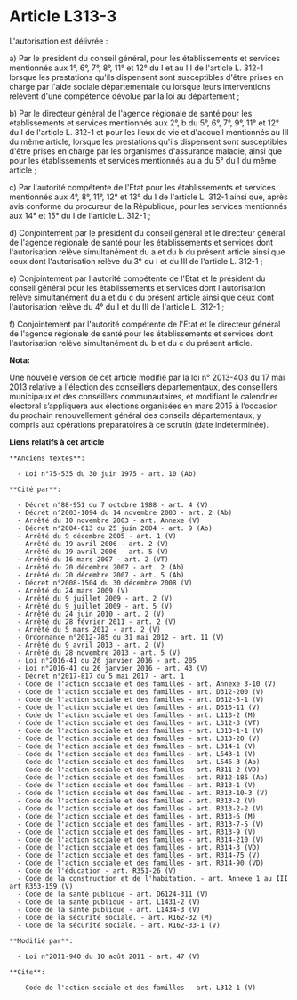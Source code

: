 # Article L313-3

L'autorisation est délivrée : 

a) Par le président du conseil général, pour les établissements et services mentionnés aux 1°, 6°, 7°, 8°, 11° et 12° du I et
au III de l'article L. 312-1 lorsque les prestations qu'ils dispensent sont susceptibles d'être prises en charge par l'aide
sociale départementale ou lorsque leurs interventions relèvent d'une compétence dévolue par la loi au département ; 

b) Par le directeur général de l'agence régionale de santé pour les établissements et services mentionnés aux 2°, b du 5°,
6°, 7°, 9°, 11° et 12° du I de l'article L. 312-1 et pour les lieux de vie et d'accueil mentionnés au III du même article,
lorsque les prestations qu'ils dispensent sont susceptibles d'être prises en charge par les organismes d'assurance maladie,
ainsi que pour les établissements et services mentionnés au a du 5° du I du même article ; 

c) Par l'autorité compétente de l'Etat pour les établissements et services mentionnés aux 4°, 8°, 11°, 12° et 13° du I de
l'article L. 312-1 ainsi que, après avis conforme du procureur de la République, pour les services mentionnés aux 14° et 15°
du I de l'article L. 312-1 ; 

d) Conjointement par le président du conseil général et le directeur général de l'agence régionale de santé pour les
établissements et services dont l'autorisation relève simultanément du a et du b du présent article ainsi que ceux dont
l'autorisation relève du 3° du I et du III de l'article L. 312-1 ; 

e) Conjointement par l'autorité compétente de l'Etat et le président du conseil général pour les établissements et services
dont l'autorisation relève simultanément du a et du c du présent article ainsi que ceux dont l'autorisation relève du 4° du I
et du III de l'article L. 312-1 ; 

f) Conjointement par l'autorité compétente de l'Etat et le directeur général de l'agence régionale de santé pour les
établissements et services dont l'autorisation relève simultanément du b et du c du présent article.

**Nota:**

Une nouvelle version de cet article modifié par la loi n° 2013-403 du 17 mai 2013 relative à l'élection des conseillers
départementaux, des conseillers municipaux et des conseillers communautaires, et modifiant le calendrier électoral
s’appliquera aux élections organisées en mars 2015 à l’occasion du prochain renouvellement général des conseils
départementaux, y compris aux opérations préparatoires à ce scrutin (date indéterminée).

**Liens relatifs à cet article**

	**Anciens textes**:

	  - Loi n°75-535 du 30 juin 1975 - art. 10 (Ab)

	**Cité par**:

	  - Décret n°88-951 du 7 octobre 1988 - art. 4 (V)
	  - Décret n°2003-1094 du 14 novembre 2003 - art. 2 (Ab)
	  - Arrêté du 10 novembre 2003 - art. Annexe (V)
	  - Décret n°2004-613 du 25 juin 2004 - art. 9 (Ab)
	  - Arrêté du 9 décembre 2005 - art. 1 (V)
	  - Arrêté du 19 avril 2006 - art. 2 (V)
	  - Arrêté du 19 avril 2006 - art. 5 (V)
	  - Arrêté du 16 mars 2007 - art. 2 (VT)
	  - Arrêté du 20 décembre 2007 - art. 2 (Ab)
	  - Arrêté du 20 décembre 2007 - art. 5 (Ab)
	  - Décret n°2008-1504 du 30 décembre 2008 (V)
	  - Arrêté du 24 mars 2009 (V)
	  - Arrêté du 9 juillet 2009 - art. 2 (V)
	  - Arrêté du 9 juillet 2009 - art. 5 (V)
	  - Arrêté du 24 juin 2010 - art. 2 (V)
	  - Arrêté du 28 février 2011 - art. 2 (V)
	  - Arrêté du 5 mars 2012 - art. 2 (V)
	  - Ordonnance n°2012-785 du 31 mai 2012 - art. 11 (V)
	  - Arrêté du 9 avril 2013 - art. 2 (V)
	  - Arrêté du 28 novembre 2013 - art. 5 (V)
	  - Loi n°2016-41 du 26 janvier 2016 - art. 205
	  - Loi n°2016-41 du 26 janvier 2016 - art. 43 (V)
	  - Décret n°2017-817 du 5 mai 2017 - art. 1
	  - Code de l'action sociale et des familles - art. Annexe 3-10 (V)
	  - Code de l'action sociale et des familles - art. D312-200 (V)
	  - Code de l'action sociale et des familles - art. D312-5-1 (V)
	  - Code de l'action sociale et des familles - art. D313-11 (V)
	  - Code de l'action sociale et des familles - art. L113-2 (M)
	  - Code de l'action sociale et des familles - art. L312-3 (VT)
	  - Code de l'action sociale et des familles - art. L313-1-1 (V)
	  - Code de l'action sociale et des familles - art. L313-20 (V)
	  - Code de l'action sociale et des familles - art. L314-1 (V)
	  - Code de l'action sociale et des familles - art. L543-1 (V)
	  - Code de l'action sociale et des familles - art. L546-3 (Ab)
	  - Code de l'action sociale et des familles - art. R311-2 (VD)
	  - Code de l'action sociale et des familles - art. R312-185 (Ab)
	  - Code de l'action sociale et des familles - art. R313-1 (V)
	  - Code de l'action sociale et des familles - art. R313-10-3 (V)
	  - Code de l'action sociale et des familles - art. R313-2 (V)
	  - Code de l'action sociale et des familles - art. R313-2-2 (V)
	  - Code de l'action sociale et des familles - art. R313-6 (M)
	  - Code de l'action sociale et des familles - art. R313-7-5 (V)
	  - Code de l'action sociale et des familles - art. R313-9 (V)
	  - Code de l'action sociale et des familles - art. R314-210 (V)
	  - Code de l'action sociale et des familles - art. R314-3 (VD)
	  - Code de l'action sociale et des familles - art. R314-75 (V)
	  - Code de l'action sociale et des familles - art. R314-90 (VD)
	  - Code de l'éducation - art. R351-26 (V)
	  - Code de la construction et de l'habitation. - art. Annexe 1 au III art R353-159 (V)
	  - Code de la santé publique - art. D6124-311 (V)
	  - Code de la santé publique - art. L1431-2 (V)
	  - Code de la santé publique - art. L1434-3 (V)
	  - Code de la sécurité sociale. - art. R162-32 (M)
	  - Code de la sécurité sociale. - art. R162-33-1 (V)

	**Modifié par**:

	  - Loi n°2011-940 du 10 août 2011 - art. 47 (V)

	**Cite**:

	  - Code de l'action sociale et des familles - art. L312-1 (V)
